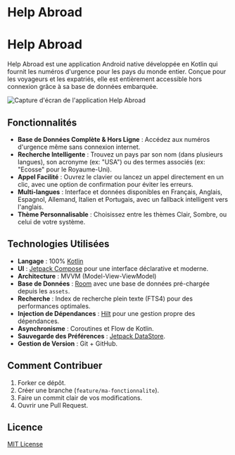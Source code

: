 # Help Abroad

# Help Abroad

Help Abroad est une application Android native développée en Kotlin qui fournit les numéros d'urgence pour les pays du monde entier. Conçue pour les voyageurs et les expatriés, elle est entièrement accessible hors connexion grâce à sa base de données embarquée.

![Capture d'écran de l'application Help Abroad](assets/images/app_screenshot.png)

## Fonctionnalités

* **Base de Données Complète & Hors Ligne** : Accédez aux numéros d'urgence même sans connexion internet.
* **Recherche Intelligente** : Trouvez un pays par son nom (dans plusieurs langues), son acronyme (ex: "USA") ou des termes associés (ex: "Ecosse" pour le Royaume-Uni).
* **Appel Facilité** : Ouvrez le clavier ou lancez un appel directement en un clic, avec une option de confirmation pour éviter les erreurs.
* **Multi-langues** : Interface et données disponibles en Français, Anglais, Espagnol, Allemand, Italien et Portugais, avec un fallback intelligent vers l'anglais.
* **Thème Personnalisable** : Choisissez entre les thèmes Clair, Sombre, ou celui de votre système.

## Technologies Utilisées

* **Langage** : 100% [Kotlin](https://kotlinlang.org/)
* **UI** : [Jetpack Compose](https://developer.android.com/jetpack/compose) pour une interface déclarative et moderne.
* **Architecture** : MVVM (Model-View-ViewModel)
* **Base de Données** : [Room](https://developer.android.com/jetpack/androidx/releases/room) avec une base de données pré-chargée depuis les `assets`.
* **Recherche** : Index de recherche plein texte (FTS4) pour des performances optimales.
* **Injection de Dépendances** : [Hilt](https://dagger.dev/hilt/) pour une gestion propre des dépendances.
* **Asynchronisme** : Coroutines et Flow de Kotlin.
* **Sauvegarde des Préférences** : [Jetpack DataStore](https://developer.android.com/topic/libraries/architecture/datastore).
* **Gestion de Version** : Git + GitHub.

## Comment Contribuer

1.  Forker ce dépôt.
2.  Créer une branche (`feature/ma-fonctionnalite`).
3.  Faire un commit clair de vos modifications.
4.  Ouvrir une Pull Request.

## Licence

[MIT License](LICENSE.md)
